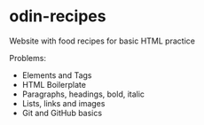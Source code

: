 # odin-recipes
Website with food recipes for basic HTML practice

Problems:
* Elements and Tags
* HTML Boilerplate
* Paragraphs, headings, bold, italic
* Lists, links and images
* Git and GitHub basics